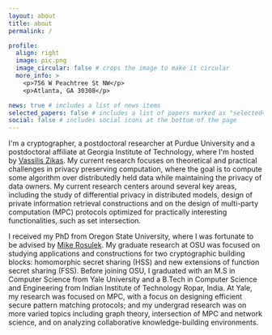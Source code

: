 ```yaml
---
layout: about
title: about
permalink: /

profile:
  align: right
  image: pic.png
  image_circular: false # crops the image to make it circular
  more_info: >
    <p>756 W Peachtree St NW</p>
    <p>Atlanta, GA 30308</p>

news: true # includes a list of news items
selected_papers: false # includes a list of papers marked as "selected={true}"
social: false # includes social icons at the bottom of the page
---
```



I'm a cryptographer, a postdoctoral researcher at Purdue University and a postdoctoral affiliate at Georgia Institute of Technology, where I'm hosted by [Vassilis Zikas](https://www.cc.gatech.edu/people/vassilis-zikas). My current research focuses on theoretical and practical challenges in privacy preserving computation, where the goal is to compute some algorithm over distributedly held data while maintaining the privacy of data owners. My current research centers around several key areas, including the study of differential privacy in distributed models, design of private information retrieval constructions and on the design of multi-party computation (MPC) protocols optimized for practically interesting functionalities, such as set intersection.

I received my PhD from Oregon State University, where I was fortunate to be advised by [Mike Rosulek](https://web.engr.oregonstate.edu/~rosulekm/). My graduate research at OSU was focused on studying applications and constructions for two cryptographic building blocks: homomorphic secret sharing (HSS) and new extensions of function secret sharing (FSS). Before joining OSU, I graduated with an M.S in Computer Science from Yale University and a B.Tech in Computer Science and Engineering from Indian Institute of Technology Ropar, India. At Yale, my research was focused on MPC, with a focus on designing efficient secure pattern matching protocols; and my undergrad research was on more varied topics including graph theory, intersection of MPC and network science, and on analyzing collaborative knowledge-building environments. 






